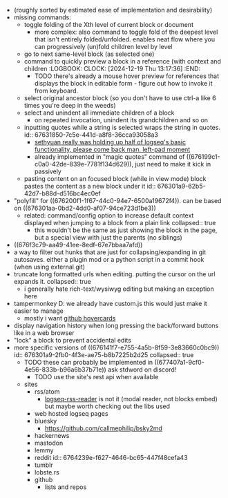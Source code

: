 - (roughly sorted by estimated ease of implementation and desirability)
- missing commands:
	- toggle folding of the Xth level of current block or document
		- more complex: also command to toggle fold of the deepest level that isn't entirely folded/unfolded. enables neat flow where you can progressively (un)fold children level by level
	- go to next same-level block (as selected one)
	- command to quickly preview a block in a reference (with context and children
	  :LOGBOOK:
	  CLOCK: [2024-12-19 Thu 13:17:36]
	  :END:
		- TODO there's already a mouse hover preview for references that displays the block in editable form - figure out how to invoke it from keyboard.
	- select original ancestor block (so you don't have to use ctrl-a like 6 times you're deep in the weeds)
	- select and unindent all immediate children of a block
		- on repeated invocation, unindent its grandchildren and so on
	- inputting quotes while a string is selected wraps the string in quotes.
	  id:: 67631850-7c5e-441d-a8f8-36cca93058a3
		- [sethyuan really was holding up half of logseq's basic functionality, please come back man. left-pad moment](https://discord.com/channels/725182569297215569/752845167030960141/1199153970833281145)
		- already implemented in "magic quotes" command of ((676199c1-c0a0-42de-839e-7781f134d629)), just need to make it kick in passively
	- pasting content on an focused block (while in view mode) block pastes the content as a new block under it
	  id:: 676301a9-62b5-42d7-b88d-d516bc4ec0ef
- "polyfill" for ((676200f1-1f67-44c0-94e7-6500a19672f4)). can be based on ((676301aa-0bd2-4dd0-af07-94ce723d1be3))
	- related: command/config option to increase default context displayed when jumping to a block from a plain link
	  collapsed:: true
		- this wouldn't be the same as just showing the block in the page, but a special view with just the parents (no siblings)
- ((676f3c79-aa49-41ee-8edf-67e7bbaa7afd))
- a way to filter out hunks that are just for collapsing/expanding in git autosaves. either a plugin mod or a python script in a commit hook (when using external git)
- truncate long formatted urls when editing. putting the cursor on the url expands it.
  collapsed:: true
	- i generally hate rich-text/wysiwyg editing but making an exception here
- tampermonkey D: we already have custom.js this would just make it easier to manage
	- mostly i want [github hovercards](https://github.com/Justineo/github-hovercard)
- display navigation history when long pressing the back/forward buttons like in a web browser
- "lock" a block to prevent accidental edits
- more specific versions of ((676141f7-e755-4a5b-8f59-3e83660c0bc9))
  id:: 676301a9-2fb0-4f3e-ae75-b8b7225b2d25
  collapsed:: true
	- TODO these can probably be implemented in ((677407a1-9cf0-4e56-833b-b96a6b37b71e))
	  ask stdword on discord!
		- TODO use the site's rest api when available
	- sites
		- rss/atom
			- [logseq-rss-reader](https://github.com/b-yp/logseq-rss-reader) is not it (modal reader, not blocks embed) but maybe worth checking out the libs used
		- web hosted logseq pages
		- bluesky
			- https://github.com/callmephilip/bsky2md
		- hackernews
		- mastodon
		- lemmy
		- reddit
		  id:: 6764239e-f627-4646-bc65-447f48cefa43
		- tumblr
		- lobste.rs
		- github
			- lists and repos